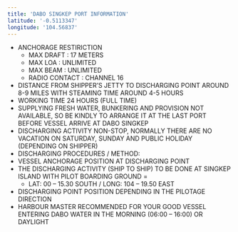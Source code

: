 ```yaml
---
title: 'DABO SINGKEP PORT INFORMATION'
latitude: '-0.5113347'
longitude: '104.56837'
---
```


- ANCHORAGE RESTIRICTION
    - MAX DRAFT : 17 METERS
    - MAX LOA : UNLIMITED
    - MAX BEAM : UNLIMITED
    - RADIO CONTACT : CHANNEL 16
- DISTANCE FROM SHIPPER’S JETTY TO DISCHARGING POINT AROUND 8-9 MILES WITH STEAMING TIME AROUND 4-5 HOURS
- WORKING TIME 24 HOURS (FULL TIME)
- SUPPLYING FRESH WATER, BUNKERING AND PROVISION NOT AVAILABLE, SO BE KINDLY TO ARRANGE IT AT THE LAST PORT BEFORE VESSEL ARRIVE AT DABO SINGKEP
- DISCHARGING ACTIVITY NON-STOP, NORMALLY THERE ARE NO VACATION ON SATURDAY, SUNDAY AND PUBLIC HOLIDAY (DEPENDING ON SHIPPER)
- DISCHARGING PROCEDURES / METHOD:
- VESSEL ANCHORAGE POSITION AT DISCHARGING POINT
- THE DISCHARGING ACTIVITY (SHIP TO SHIP) TO BE DONE AT SINGKEP ISLAND WITH PILOT BOARDING GROUND = 
    - LAT: 00 – 15.30 SOUTH / LONG: 104 – 19.50 EAST
- DISCHARGING POINT POSITION DEPENDING IN THE PILOTAGE DIRECTION
- HARBOUR MASTER RECOMMENDED FOR YOUR GOOD VESSEL ENTERING DABO WATER IN THE MORNING (06:00 – 16:00) OR DAYLIGHT

